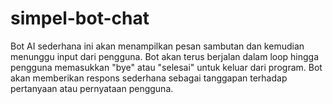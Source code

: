 # simpel-bot-chat
Bot AI sederhana ini akan menampilkan pesan sambutan dan kemudian menunggu input dari pengguna. Bot akan terus berjalan dalam loop hingga pengguna memasukkan "bye" atau "selesai" untuk keluar dari program. Bot akan memberikan respons sederhana sebagai tanggapan terhadap pertanyaan atau pernyataan pengguna.

